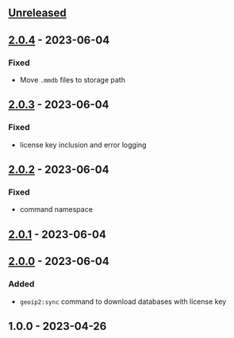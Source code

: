 <a name="unreleased"></a>
## [Unreleased]


<a name="2.0.4"></a>
## [2.0.4] - 2023-06-04
### Fixed
- Move `.mmdb` files to storage path


<a name="2.0.3"></a>
## [2.0.3] - 2023-06-04
### Fixed
- license key inclusion and error logging


<a name="2.0.2"></a>
## [2.0.2] - 2023-06-04
### Fixed
- command namespace


<a name="2.0.1"></a>
## [2.0.1] - 2023-06-04

<a name="2.0.0"></a>
## [2.0.0] - 2023-06-04
### Added
- `geoip2:sync` command to download databases with license key


<a name="1.0.0"></a>
## 1.0.0 - 2023-04-26

[Unreleased]: https://github.com/BombenProdukt/laravel-geoip2/compare/2.0.4...HEAD
[2.0.4]: https://github.com/BombenProdukt/laravel-geoip2/compare/2.0.3...2.0.4
[2.0.3]: https://github.com/BombenProdukt/laravel-geoip2/compare/2.0.2...2.0.3
[2.0.2]: https://github.com/BombenProdukt/laravel-geoip2/compare/2.0.1...2.0.2
[2.0.1]: https://github.com/BombenProdukt/laravel-geoip2/compare/2.0.0...2.0.1
[2.0.0]: https://github.com/BombenProdukt/laravel-geoip2/compare/1.0.0...2.0.0
